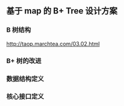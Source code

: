## 基于 map 的 B+ Tree 设计方案

### B 树结构
  http://taop.marchtea.com/03.02.html
### B+ 树的改进

### 数据结构定义

### 核心接口定义

<!--### 与普通实现方案的对比-->
